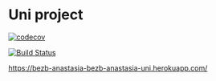 # Uni project

[![codecov](https://codecov.io/gh/AnastasiaBezb/uni/branch/master/graph/badge.svg)](https://codecov.io/gh/AnastasiaBezb/uni)

[![Build Status](https://travis-ci.org/AnastasiaBezb/uni.svg?branch=master)](https://travis-ci.org/AnastasiaBezb/uni)

https://bezb-anastasia-bezb-anastasia-uni.herokuapp.com/ 